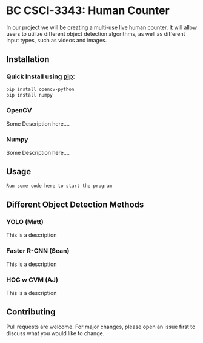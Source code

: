 # BC CSCI-3343: Human Counter

In our project we will be creating a multi-use live human counter.  It will allow users to utilize different object detection algorithms, as well as different input types, such as videos and images.  


## Installation



### Quick Install using [pip](https://pip.pypa.io/en/stable/):
```bash
pip install opencv-python
pip install numpy
```

### OpenCV
Some Description here....

### Numpy
Some Description here....




## Usage

```python
Run some code here to start the program
```




## Different Object Detection Methods

### YOLO (Matt)
This is a description

### Faster R-CNN (Sean)
This is a description

### HOG w CVM (AJ)
This is a description





## Contributing
Pull requests are welcome. For major changes, please open an issue first to discuss what you would like to change.

